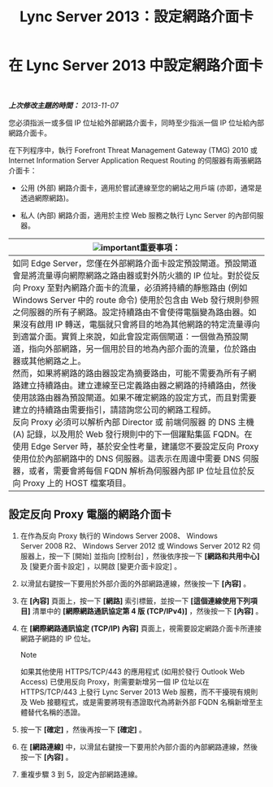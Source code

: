 ﻿---
title: Lync Server 2013：設定網路介面卡
TOCTitle: 設定網路介面卡
ms:assetid: 6519ed80-020f-47a3-851c-03dea5eac5d9
ms:mtpsurl: https://technet.microsoft.com/zh-tw/library/Gg429707(v=OCS.15)
ms:contentKeyID: 49291133
ms.date: 08/10/2015
mtps_version: v=OCS.15
ms.translationtype: HT
---

# 在 Lync Server 2013 中設定網路介面卡

 

_**上次修改主題的時間：** 2013-11-07_

您必須指派一或多個 IP 位址給外部網路介面卡，同時至少指派一個 IP 位址給內部網路介面卡。

在下列程序中，執行 Forefront Threat Management Gateway (TMG) 2010 或 Internet Information Server Application Request Routing 的伺服器有兩張網路介面卡：

  - 公用 (外部) 網路介面卡，適用於嘗試連線至您的網站之用戶端 (亦即，通常是透過網際網路)。

  - 私人 (內部) 網路介面，適用於主控 Web 服務之執行 Lync Server 的內部伺服器。

<table>
<thead>
<tr class="header">
<th><img src="images/Gg412908.important(OCS.15).gif" title="important" alt="important" />重要事項：</th>
</tr>
</thead>
<tbody>
<tr class="odd">
<td>如同 Edge Server，您僅在外部網路介面卡設定預設閘道。預設閘道會是將流量導向網際網路之路由器或對外防火牆的 IP 位址。對於從反向 Proxy 至對內網路介面卡的流量，必須將持續的靜態路由 (例如 Windows Server 中的 route 命令) 使用於包含由 Web 發行規則參照之伺服器的所有子網路。設定持續路由不會使得電腦變為路由器。如果沒有啟用 IP 轉送，電腦就只會將目的地為其他網路的特定流量導向到適當介面。實質上來說，如此會設定兩個閘道：一個做為預設閘道，指向外部網路，另一個用於目的地為內部介面的流量，位於路由器或其他網路之上。<br />
然而，如果將網路的路由器設定為摘要路由，可能不需要為所有子網路建立持續路由。建立連線至已定義路由器之網路的持續路由，然後使用該路由器為預設閘道。如果不確定網路的設定方式，而且對需要建立的持續路由需要指引，請諮詢您公司的網路工程師。<br />
反向 Proxy 必須可以解析內部 Director 或 前端伺服器 的 DNS 主機 (A) 記錄，以及用於 Web 發行規則中的下一個躍點集區 FQDN。在使用 Edge Server 時，基於安全性考量，建議您不要設定反向 Proxy 使用位於內部網路中的 DNS 伺服器。這表示在周邊中需要 DNS 伺服器，或者，需要會將每個 FQDN 解析為伺服器內部 IP 位址且位於反向 Proxy 上的 HOST 檔案項目。</td>
</tr>
</tbody>
</table>


## 設定反向 Proxy 電腦的網路介面卡

1.  在作為反向 Proxy 執行的 Windows Server 2008、 Windows Server 2008 R2、 Windows Server 2012 或 Windows Server 2012 R2 伺服器上，按一下 \[開始\] 並指向 \[控制台\] ，然後依序按一下 **\[網路和共用中心\]** 及 \[變更介面卡設定\] ，以開啟 \[變更介面卡設定\] 。

2.  以滑鼠右鍵按一下要用於外部介面的外部網路連線，然後按一下 **\[內容\]** 。

3.  在 **\[內容\]** 頁面上，按一下 **\[網路\]** 索引標籤，並按一下 **\[這個連線使用下列項目\]** 清單中的 **\[網際網路通訊協定第 4 版 (TCP/IPv4)\]** ，然後按一下 **\[內容\]** 。

4.  在 **\[網際網路通訊協定 (TCP/IP) 內容\]** 頁面上，視需要設定網路介面卡所連接網路子網路的 IP 位址。
    
    > [!NOTE]  
    > 如果其他使用 HTTPS/TCP/443 的應用程式 (如用於發行 Outlook Web Access) 已使用反向 Proxy，則需要新增另一個 IP 位址以在 HTTPS/TCP/443 上發行 Lync Server 2013 Web 服務，而不干擾現有規則及 Web 接聽程式，或是需要將現有憑證取代為將新外部 FQDN 名稱新增至主體替代名稱的憑證。
    


5.  按一下 **\[確定\]** ，然後再按一下 **\[確定\]** 。

6.  在 **\[網路連線\]** 中，以滑鼠右鍵按一下要用於內部介面的內部網路連線，然後按一下 **\[內容\]** 。

7.  重複步驟 3 到 5，設定內部網路連線。

